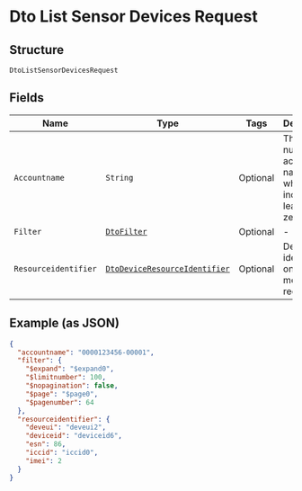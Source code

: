 
# Dto List Sensor Devices Request

## Structure

`DtoListSensorDevicesRequest`

## Fields

| Name | Type | Tags | Description | Getter | Setter |
|  --- | --- | --- | --- | --- | --- |
| `Accountname` | `String` | Optional | The numeric account name, which must include leading zeros | String getAccountname() | setAccountname(String accountname) |
| `Filter` | [`DtoFilter`](../../doc/models/dto-filter.md) | Optional | - | DtoFilter getFilter() | setFilter(DtoFilter filter) |
| `Resourceidentifier` | [`DtoDeviceResourceIdentifier`](../../doc/models/dto-device-resource-identifier.md) | Optional | Device identifiers, one or more are required | DtoDeviceResourceIdentifier getResourceidentifier() | setResourceidentifier(DtoDeviceResourceIdentifier resourceidentifier) |

## Example (as JSON)

```json
{
  "accountname": "0000123456-00001",
  "filter": {
    "$expand": "$expand0",
    "$limitnumber": 100,
    "$nopagination": false,
    "$page": "$page0",
    "$pagenumber": 64
  },
  "resourceidentifier": {
    "deveui": "deveui2",
    "deviceid": "deviceid6",
    "esn": 86,
    "iccid": "iccid0",
    "imei": 2
  }
}
```

